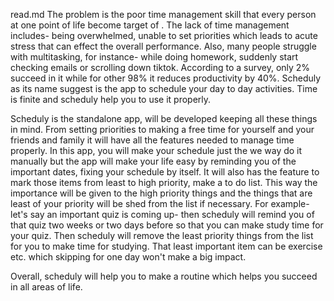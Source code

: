 read.md
The problem is the poor time management skill that every person at one point of life become target of . The lack of time management includes- being overwhelmed, unable to set priorities which leads to acute stress that can effect the overall performance. Also, many people struggle with multitasking, for instance- while doing homework, suddenly start checking emails or scrolling down tiktok. According to a survey, only 2% succeed in it while for other 98% it reduces productivity by 40%. Scheduly as its name suggest is the app to schedule your day to day activities. Time is finite and scheduly help you to use it properly. 

Scheduly is the standalone app, will be developed keeping all these things in mind. From setting priorities to making a free time for yourself and your friends and family it will have all the features needed to manage time properly. In this app, you will make your schedule just the we way do it manually but the app will make your life easy by reminding you of the important dates, fixing your schedule by itself. It will also has the feature to mark those items from least to high priority, make a to do list. This way the importance will be given to the high priority things and the things that are least of your priority will be shed from the list if necessary. For example- let's say an important quiz is coming up- then scheduly will remind you of that quiz two weeks or two days before so that you can make study time for your quiz. Then scheduly will remove the least priority things from the list for you to make time for studying. That least important item can be exercise etc. which skipping for one day won't make a big impact. 

Overall, scheduly will help you to make a routine which helps you succeed in all areas of life.